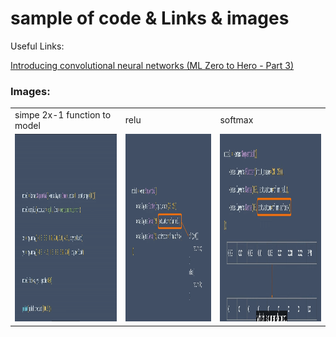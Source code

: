 # sample of code & Links & images

Useful Links: 

[Introducing convolutional neural networks (ML Zero to Hero - Part 3)](https://www.youtube.com/watch?v=x_VrgWTKkiM&list=PLQY2H8rRoyvwWuPiWnuTDBHe7I0fMSsfO&index=3&pp=iAQB)


### Images:

<table>
  <tr>
    <td>simpe 2x-1 function to model</td>
     <td>relu</td>
     <td>softmax</td>
  </tr>
  <tr>
    <td><img src="simple(2x-1).png" width=800 height=300></td>
    <td><img src="relu.png" width=800 height=300></td>
    <td><img src="softmax.png" width=800 height=300></td>
  </tr>
 </table>